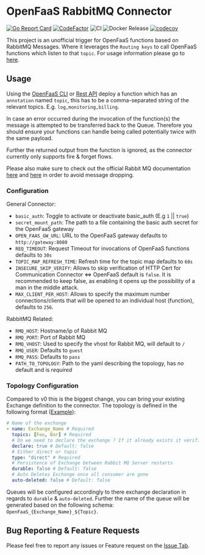 # OpenFaaS RabbitMQ Connector

[![Go Report Card](https://goreportcard.com/badge/github.com/Templum/rabbitmq-connector)](https://goreportcard.com/report/github.com/Templum/rabbitmq-connector)
[![CodeFactor](https://www.codefactor.io/repository/github/templum/rabbitmq-connector/badge)](https://www.codefactor.io/repository/github/templum/rabbitmq-connector)
![CI](https://github.com/Templum/rabbitmq-connector/workflows/CI/badge.svg)
![Docker Release](https://github.com/Templum/rabbitmq-connector/workflows/Docker%20Release/badge.svg)
[![codecov](https://codecov.io/gh/Templum/rabbitmq-connector/branch/develop/graph/badge.svg)](https://codecov.io/gh/Templum/rabbitmq-connector)

This project is an unofficial trigger for OpenFaaS functions based on RabbitMQ Messages. Where it leverages the
`Routing keys` to call OpenFaaS functions which listen to that `topic`. For usage information please go to [here](#Usage).

## Usage

Using the [OpenFaaS CLI](https://github.com/openfaas/faas-cli) or [Rest API](https://github.com/openfaas/faas/tree/master/api-docs)
deploy a function which has an `annotation` named `topic`, this has to be a comma-separated string of the relevant topics.
E.g. `log,monitoring,billing`.

In case an error occurred during the invocation of the function(s) the message is attempted to be transferred back to the Queue. Therefore you should ensure your functions can handle being called potentially twice with the same payload.

Further the returned output from the function is ignored, as the connector currently only supports fire & forget flows.

Please also make sure to check out the official Rabbit MQ documentation [here](https://www.rabbitmq.com/production-checklist.html) and [here](https://www.rabbitmq.com/monitoring.html) in order to avoid message dropping.

### Configuration

General Connector:

* `basic_auth`: Toggle to activate or deactivate basic_auth (E.g `1` || `true`)
* `secret_mount_path`: The path to a file containing the basic auth secret for the OpenFaaS gateway
* `OPEN_FAAS_GW_URL`: URL to the OpenFaaS gateway defaults to `http://gateway:8080`
* `REQ_TIMEOUT`: Request Timeout for invocations of OpenFaaS functions defaults to `30s`
* `TOPIC_MAP_REFRESH_TIME`: Refresh time for the topic map defaults to `60s`
* `INSECURE_SKIP_VERIFY`: Allows to skip verification of HTTP Cert for Communication Connector <=> OpenFaaS default is `false`. It is recommended to keep false, as enabling it opens up the possibility of a man in the middle attack.
* `MAX_CLIENT_PER_HOST`: Allows to specify the maximum number connections/clients that will be opened to an individual host (function), defaults to `256`.

RabbitMQ Related:

* `RMQ_HOST`: Hostname/ip of Rabbit MQ
* `RMQ_PORT`: Port of Rabbit MQ
* `RMQ_VHOST`: Used to specify the vhost for Rabbit MQ, will default to `/`
* `RMQ_USER`: Defaults to `guest`
* `RMQ_PASS`: Defaults to `pass`
* `PATH_TO_TOPOLOGY`: Path to the yaml describing the topology, has _no_ default and is *required*

### Topology Configuration

Compared to v0 this is the biggest change, you can bring your existing Exchange definition to the connector.
The topology is defined in the following format ([Example](./artifacts/example_topology.yaml)):

```yaml
# Name of the exchange
- name: Exchange_Name # Required
  topics: [Foo, Bar] # Required
  # Do we need to declare the exchange ? If it already exists it verifies that the exchange matches the configuration
  declare: true # Default: false
  # Either direct or topic
  type: "direct" # Required 
  # Persistence of Exchange between Rabbit MQ Server restarts
  durable: false # Default: false
  # Auto Deletes Exchange once all consumer are gone
  auto-deleted: false # Default: false
```

Queues will be configured accordingly to there exchange declaration in regards to `durable` & `auto-deleted`. Further the name of the queue
will be generated based on the following schema: `OpenFaaS_{Exchange_Name}_${Topic}`.

## Bug Reporting & Feature Requests

Please feel free to report any issues or Feature request on the [Issue Tab](https://github.com/Templum/rabbitmq-connector/issues).
